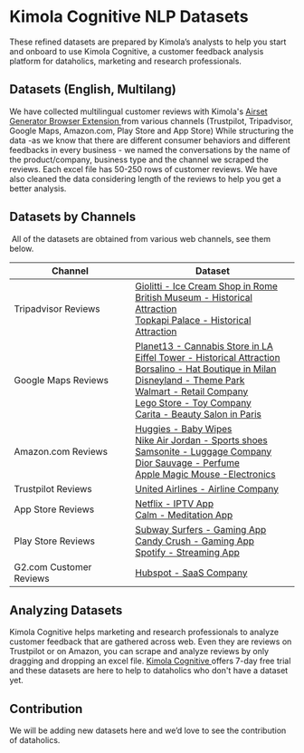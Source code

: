 # Kimola Cognitive NLP Datasets
These refined datasets are prepared by Kimola’s analysts to help you start and onboard to use Kimola Cognitive, a customer feedback analysis platform for dataholics, marketing and research professionals.

## Datasets (English, Multilang)
We have collected multilingual customer reviews with Kimola's [Airset Generator Browser Extension ](https://chrome.google.com/webstore/detail/airset-generator/gejjhbmdieaablhpbpmejjchiidmedmn) from various channels (Trustpilot, Tripadvisor, Google Maps, Amazon.com, Play Store and App Store) While structuring the data -as we know that there are different consumer behaviors and different feedbacks in every business - we named the conversations by the name of the product/company, business type and the channel we scraped the reviews. Each excel file has 50-250 rows of customer reviews. We have also cleaned the data considering length of the reviews to help you get a better analysis.


## Datasets by Channels
 All of the datasets are obtained from various web channels, see them below. 

| Channel  | Dataset |
| ------------- | ------------- |
| Tripadvisor Reviews  | [Giolitti - Ice Cream Shop in Rome](https://github.com/Kimola/nlp-datasets/blob/main/Giolitti%20(Ice%20Cream%20Shop%20in%20Rome)%20-%20Tripadvisor%20Customer%20Reviews.xlsx)<br>[British Museum - Historical Attraction](https://github.com/Kimola/nlp-datasets/blob/main/British%20Museum%20(Attraction)%20-%20Tripadvisor%20Customer%20Reviews.xlsx)<br>[Topkapi Palace - Historical Attraction](https://github.com/Kimola/nlp-datasets/blob/main/Topkapi%20Palace%20(Attraction%20in%20Istanbul)%20-%20Google%20Maps%20Customer%20Reviews.xlsx)<br> |
| Google Maps Reviews  | [Planet13 - Cannabis Store in LA](https://github.com/Kimola/nlp-datasets/blob/main/Planet13%20(Cannabis%20Store%20in%20LA)%20-%20Google%20Maps%20Customer%20Reviews.xlsx)<br> [Eiffel Tower - Historical Attraction](https://github.com/Kimola/nlp-datasets/blob/main/Eiffel%20Tower%20(Attraction)%20-%20Google%20Maps%20Customer%20Reviews.xlsx)<br>[Borsalino - Hat Boutique in Milan](https://github.com/Kimola/nlp-datasets/blob/main/Borsalino%20(Hat%20Boutique%20in%20Milan)%20-%20Google%20Maps%20Customer%20Reviews.xlsx)<br>[Disneyland - Theme Park](https://github.com/Kimola/nlp-datasets/blob/main/Disneyland%20(Theme%20Park)%20-%20Google%20Maps%20Customer%20Reviews.xlsx)<br>[Walmart - Retail Company](https://github.com/Kimola/nlp-datasets/blob/main/Walmart%20(Retail%20Company)%20-%20Google%20Maps%20Reviews.xlsx)<br>[Lego Store - Toy Company](https://github.com/Kimola/nlp-datasets/blob/main/LEGO%20Store%20(Toy%20Company)%20-%20Google%20Maps%20Customer%20Reviews.xlsx)<br>[Carita - Beauty Salon in Paris](https://github.com/Kimola/nlp-datasets/blob/main/Carita%20(Beauty%20Salon%20in%20Paris)%20-%20Google%20Maps%20Customer%20Reviews.xlsx)<br> |
| Amazon.com Reviews  | [Huggies - Baby Wipes](https://github.com/Kimola/nlp-datasets/blob/main/Huggies%20(Baby%20Wipes)%20-%20Amazon.com%20Customer%20Reviews%20-%20English.xlsx)<br>[Nike Air Jordan - Sports shoes](https://github.com/Kimola/nlp-datasets/blob/main/Nike%2C%20Air%20Jordan%20(Sports%20shoes)%20-%20Amazon.com%20Customer%20Reviews.xlsx)<br>[Samsonite - Luggage Company](https://github.com/Kimola/nlp-datasets/blob/main/Samsonite%20(Luggage)%20-%20Amazon.com%20Customer-Reviews.xlsx)<br>[Dior Sauvage - Perfume](https://github.com/Kimola/nlp-datasets/blob/main/Dior%20Sauvage%20(Perfume)%20-%20Amazon.com%20Customer%20Reviews.xlsx)<br>[Apple Magic Mouse -Electronics](https://github.com/Kimola/nlp-datasets/blob/main/Apple%20Magic%20Mouse%20(Technology)%20-%20Amazon.com%20Customer%20Reviews%20-%20English.xlsx)<br> |
| Trustpilot Reviews  | [United Airlines - Airline Company](https://github.com/Kimola/nlp-datasets/blob/main/United%20Airlines%20(Airline%20Company)%20-%20Trustpilot%20Customer%20Reviews.xlsx)<br> |
| App Store Reviews  | [Netflix - IPTV App](https://github.com/Kimola/nlp-datasets/blob/main/Netflix%20(IPTV)%20-%20AppStore%20Customer%20Reviews.xlsx)<br>[Calm - Meditation App](https://github.com/Kimola/nlp-datasets/blob/main/Calm%20(Meditation%20App)%20AppStore%20Customer%20Reviews.xlsx)<br> |
| Play Store Reviews  | [Subway Surfers - Gaming App](https://github.com/Kimola/nlp-datasets/blob/main/Subway%20Surfers%20(Mobile%20Game)%20-%20Play%20Store%20Customer%20Reviews.xlsx)<br>[Candy Crush - Gaming App](https://github.com/Kimola/nlp-datasets/blob/main/Candy%20Crush%20(Mobile%20Game)%20-%20Play%20Store%20Customer%20Reviews.xlsx)<br>[Spotify - Streaming App](https://github.com/Kimola/nlp-datasets/blob/main/Spotify%20(Streaming%20App)%20Play%20Store%20Customer%20Reviews.xlsx)<br> |
| G2.com Customer Reviews  | [Hubspot - SaaS Company](https://github.com/Kimola/nlp-datasets/blob/main/Hubspot%20(SaaS%20Company)%20-%20G2.com%20Customer%20Reviews.xlsx)<br> |

## Analyzing Datasets
Kimola Cognitive helps marketing and research professionals to analyze customer feedback that are gathered across web. Even they are reviews on Trustpilot or on Amazon, you can scrape and analyze reviews by only dragging and dropping an excel file. [Kimola Cognitive ](https://kimola.com/cognitive) offers 7-day free trial and these datasets are here to help to dataholics who don't have a dataset yet.

## Contribution
We will be adding new datasets here and we’d love to see the contribution of dataholics. 


